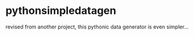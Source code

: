 # pythonsimpledatagen
revised from another project, this pythonic data generator is even simpler...
